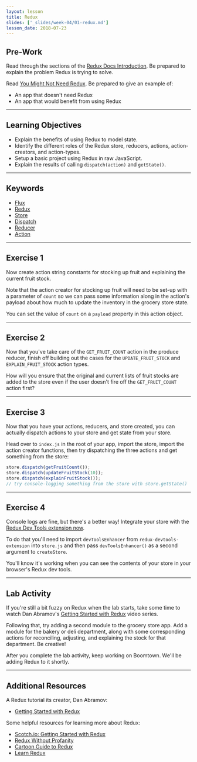 ```yaml
---
layout: lesson
title: Redux
slides: ['_slides/week-04/01-redux.md']
lesson_date: 2018-07-23
---
```


## Pre-Work

Read through the sections of the [Redux Docs Introduction](http://redux.js.org/docs/introduction/index.html). Be prepared to explain the problem Redux is trying to solve.

Read [You Might Not Need Redux](https://medium.com/@dan_abramov/you-might-not-need-redux-be46360cf367). Be prepared to give an example of:

- An app that doesn't need Redux
- An app that would benefit from using Redux

---

## Learning Objectives

- Explain the benefits of using Redux to model state.
- Identify the different roles of the Redux store, reducers, actions, action-creators, and action-types.
- Setup a basic project using Redux in raw JavaScript.
- Explain the results of calling `dispatch(action)` and `getState()`.

---

## Keywords

- [Flux](https://facebook.github.io/flux/docs/in-depth-overview.html#content)
- [Redux](http://redux.js.org/index.html)
- [Store](http://redux.js.org/docs/basics/Store.html)
- [Dispatch](http://redux.js.org/docs/api/Store.html#dispatch)
- [Reducer](http://redux.js.org/docs/basics/Reducers.html)
- [Action](http://redux.js.org/docs/basics/Actions.html)

---

## Exercise 1

Now create action string constants for stocking up fruit and explaining the current fruit stock.

Note that the action creator for stocking up fruit will need to be set-up with a parameter of `count` so we can pass some information along in the action's payload about how much to update the inventory in the grocery store state.

You can set the value of `count` on a `payload` property in this action object.

---

## Exercise 2

Now that you've take care of the `GET_FRUIT_COUNT` action in the produce reducer, finish off building out the cases for the `UPDATE_FRUIT_STOCK` and `EXPLAIN_FRUIT_STOCK` action types.

How will you ensure that the original and current lists of fruit stocks are added to the store even if the user doesn't fire off the `GET_FRUIT_COUNT` action first?

---

## Exercise 3

Now that you have your actions, reducers, and store created, you can actually dispatch actions to your store and get state from your store.

Head over to `index.js` in the root of your app, import the store, import the action creator functions, then try dispatching the three actions and get something from the store:

```js
store.dispatch(getFruitCount());
store.dispatch(updateFruitStock(10));
store.dispatch(explainFruitStock());
// try console-logging something from the store with store.getState()
```

---

## Exercise 4

Console logs are fine, but there's a better way! Integrate your store with the [Redux Dev Tools extension now](https://github.com/zalmoxisus/redux-devtools-extension).

To do that you'll need to import `devToolsEnhancer` from `redux-devtools-extension` into `store.js` and then pass `devToolsEnhancer()` as a second argument to `createStore`.

You'll know it's working when you can see the contents of your store in your browser's Redux dev tools.

---

## Lab Activity

If you're still a bit fuzzy on Redux when the lab starts, take some time to watch Dan Abramov's [Getting Started with Redux](https://egghead.io/courses/getting-started-with-redux) video series.

Following that, try adding a second module to the grocery store app. Add a module for the bakery or deli department, along with some corresponding actions for reconciling, adjusting, and explaining the stock for that department. Be creative!

After you complete the lab activity, keep working on Boomtown. We'll be adding Redux to it shortly.

---

## Additional Resources

A Redux tutorial its creator, Dan Abramov:

- [Getting Started with Redux](https://egghead.io/courses/getting-started-with-redux)

Some helpful resources for learning more about Redux:

- [Scotch.io: Getting Started with Redux](https://scotch.io/bar-talk/getting-started-with-redux-an-intro)
- [Redux Without Profanity](https://tonyhb.gitbooks.io/redux-without-profanity/content/index.html)
- [Cartoon Guide to Redux](https://code-cartoons.com/a-cartoon-intro-to-redux-3afb775501a6)
- [Learn Redux](https://learnredux.com/)
